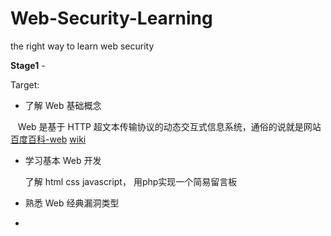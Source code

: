 # Web-Security-Learning
the right way to learn web security

**Stage1** -

Target:

- 了解 Web 基础概念

    Web 是基于 HTTP 超文本传输协议的动态交互式信息系统，通俗的说就是网站 [百度百科-web](https://baike.baidu.com/item/web/150564?fr=aladdin)  [wiki](https://en.wikipedia.org/wiki/World_Wide_Web)

- 学习基本 Web 开发

    了解 html css javascript， 用php实现一个简易留言板

- 熟悉 Web 经典漏洞类型
- 
